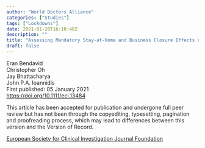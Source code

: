 ```yaml
---
author: "World Doctors Alliance"
categories: ["Studies"]
tags: ["Lockdowns"]
date: 2021-01-20T16:10:48Z
description: ""
title: "Assessing Mandatory Stay‐at‐Home and Business Closure Effects on the Spread of COVID‐19"
draft: false
---
```


Eran Bendavid  
Christopher Oh  
Jay Bhattacharya  
John P.A. Ioannidis  
First published: 05 January 2021  
https://doi.org/10.1111/eci.13484  

This article has been accepted for publication and undergone full peer review but has not been through the copyediting, typesetting, pagination and proofreading process, which may lead to differences between this version and the Version of Record.  

[European Society for Clinical Investigation Journal Foundation](https://onlinelibrary.wiley.com/doi/10.1111/eci.13484)